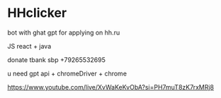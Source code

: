 # HHclicker
bot with ghat gpt for applying on hh.ru

JS react + java

donate tbank sbp +79265532695

u need gpt api + chromeDriver + chrome 

https://www.youtube.com/live/XvWaKeKvObA?si=PH7muT8zK7rxMRj8


